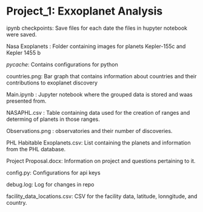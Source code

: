 # Project_1: Exxoplanet Analysis

ipynb checkpoints: Save files for each date the files in hupyter notebook were saved. 

Nasa Exoplanets : Folder containing images for planets Kepler-155c and Kepler 1455 b 

_pycache_: Contains configurations  for python

countries.png: Bar graph that contains information about countries and their contributions to exoplanet discovery 

Main.ipynb : Jupyter notebook where the grouped data is stored and waas presented from. 

NASAPHL.csv : Table containing data used for the creation of ranges and determing of planets in those ranges. 

Observations.png :  observatories and their number of discoveries. 

PHL Habitable Exoplanets.csv: List containing the planets and information from the PHL database.

Project Proposal.docx: Information on project and questions pertaining to it. 

config.py: Configurations for api keys

debug.log: Log for changes in repo 

facility_data_locations.csv: CSV for the facility data, latitude, lonngitude, and country. 
